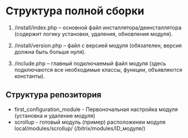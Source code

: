# Структура полной сборки

1) /install/index.php – основной файл инсталлятора/деинсталлятора (содержит логику установки, удаления, обновления модуля).

2) /install/version.php – файл с версией модуля (обязателен, версия должна быть больше нуля).

3) /include.php – главный подключаемый файл модуля (здесь подключаются все необходимые классы, функции, объявляются константы).


## Структура репозитория
- first_configuration_module - Первоночальная настройка модуля (установка и удаление модуля)
- scrollup - готовый модуль (пример)
  расположенеи модуля local/modules/scrollup/ (/bitrix/modules/ID_модуля/)

